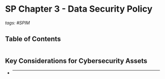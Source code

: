 # SP Chapter 3 - Data Security Policy

###### tags: #SPIM 

## Table of Contents
```toc
```

## Key Considerations for Cybersecurity Assets
- ****